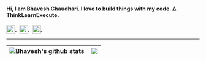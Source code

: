 #### Hi, I am Bhavesh Chaudhari. I love to build things with my code. Δ ThinkLearnExecute.
<!-- <p align="left"> <img src="https://komarev.com/ghpvc/?username=bhavesh-chaudhari&label=Profile Views&color=blueviolet&style=plastic" alt="Bhavesh" /> </p> -->
 <a href="https://twitter.com/bhaveshc0">
  <img align="center" alt="Bhavesh's " width="22px" src="https://cdn.jsdelivr.net/npm/simple-icons@v3/icons/twitter.svg"/>
 </a>
 &nbsp;
<a href="https://www.linkedin.com/in/bhavesh-chaudhari-bb4966208/">
  <img align="center" alt="Bhavesh's Linkedin" width="22px" src="https://cdn.jsdelivr.net/npm/simple-icons@v3/icons/linkedin.svg" />
</a>
  &nbsp;
 <a href="https://codepen.io/bhavesh_c">
  <img align="center" alt="Bhavesh's Instagram" width="22px" src="https://cdn.jsdelivr.net/npm/simple-icons@v3/icons/codepen.svg" />
 </a> 
 &nbsp;
 

<hr> 

| <img align="center" src="https://github-readme-stats.vercel.app/api?username=bhavesh-chaudhari&show_icons=true&theme=light&line_height=30&count_private=true" alt="Bhavesh's github stats"/>    | <img align="right" src="https://github-readme-stats.vercel.app/api/top-langs/?username=bhavesh-chaudhari&theme=light&hide_langs_below=1&layout=compact&card_width=400&langs_count=10" /> | 
| :---        |    :----:   |        
